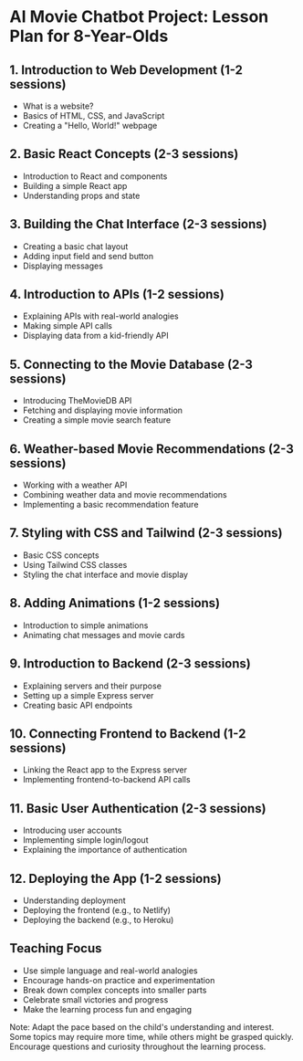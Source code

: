 # AI Movie Chatbot Project: Lesson Plan for 8-Year-Olds

## 1. Introduction to Web Development (1-2 sessions)
- What is a website?
- Basics of HTML, CSS, and JavaScript
- Creating a "Hello, World!" webpage

## 2. Basic React Concepts (2-3 sessions)
- Introduction to React and components
- Building a simple React app
- Understanding props and state

## 3. Building the Chat Interface (2-3 sessions)
- Creating a basic chat layout
- Adding input field and send button
- Displaying messages

## 4. Introduction to APIs (1-2 sessions)
- Explaining APIs with real-world analogies
- Making simple API calls
- Displaying data from a kid-friendly API

## 5. Connecting to the Movie Database (2-3 sessions)
- Introducing TheMovieDB API
- Fetching and displaying movie information
- Creating a simple movie search feature

## 6. Weather-based Movie Recommendations (2-3 sessions)
- Working with a weather API
- Combining weather data and movie recommendations
- Implementing a basic recommendation feature

## 7. Styling with CSS and Tailwind (2-3 sessions)
- Basic CSS concepts
- Using Tailwind CSS classes
- Styling the chat interface and movie display

## 8. Adding Animations (1-2 sessions)
- Introduction to simple animations
- Animating chat messages and movie cards

## 9. Introduction to Backend (2-3 sessions)
- Explaining servers and their purpose
- Setting up a simple Express server
- Creating basic API endpoints

## 10. Connecting Frontend to Backend (1-2 sessions)
- Linking the React app to the Express server
- Implementing frontend-to-backend API calls

## 11. Basic User Authentication (2-3 sessions)
- Introducing user accounts
- Implementing simple login/logout
- Explaining the importance of authentication

## 12. Deploying the App (1-2 sessions)
- Understanding deployment
- Deploying the frontend (e.g., to Netlify)
- Deploying the backend (e.g., to Heroku)

## Teaching Focus
- Use simple language and real-world analogies
- Encourage hands-on practice and experimentation
- Break down complex concepts into smaller parts
- Celebrate small victories and progress
- Make the learning process fun and engaging

Note: Adapt the pace based on the child's understanding and interest. Some topics may require more time, while others might be grasped quickly. Encourage questions and curiosity throughout the learning process.